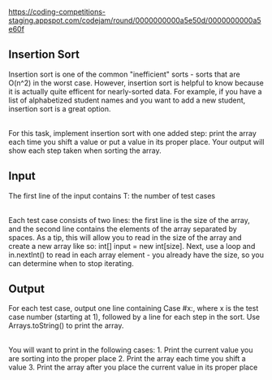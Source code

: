 https://coding-competitions-staging.appspot.com/codejam/round/0000000000a5e50d/0000000000a5e60f <br>
<h2> Insertion Sort </h2>
Insertion sort is one of the common "inefficient" sorts - sorts that are O(n^2) in the worst case. However, insertion sort is helpful to know because it is actually quite efficent for nearly-sorted data. For example, if you have a list of alphabetized student names and you want to add a new student, insertion sort is a great option.

</br> For this task, implement insertion sort with one added step: print the array each time you shift a value or put a value in its proper place. Your output will show each step taken when sorting the array.

<h2> Input </h2>
The first line of the input contains T: the number of test cases

</br> Each test case consists of two lines: the first line is the size of the array, and the second line contains the elements of the array separated by spaces. As a tip, this will allow you to read in the size of the array and create a new array like so: int[] input = new int[size]. Next, use a loop and in.nextInt() to read in each array element - you already have the size, so you can determine when to stop iterating.

<h2> Output </h2>
For each test case, output one line containing Case #x:, where x is the test case number (starting at 1), followed by a line for each step in the sort. Use Arrays.toString() to print the array.

</br> You will want to print in the following cases: 1. Print the current value you are sorting into the proper place 2. Print the array each time you shift a value 3. Print the array after you place the current value in its proper place
